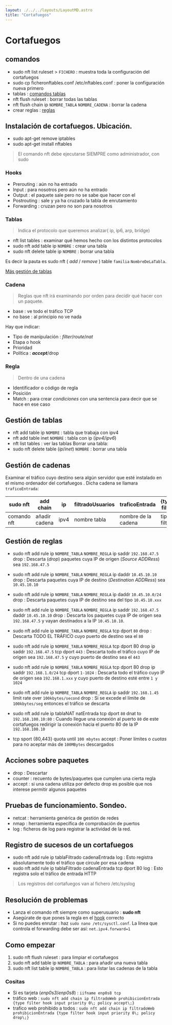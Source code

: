 ```yaml
---
layout: ./../../layouts/LayoutMD.astro
title: "Cortafuegos"
---
```


# Cortafuegos

## comandos

- sudo nft list ruleset > `FICHERO`
  : muestra toda la configuración del cortafuegos
- sudo cp ficheronftables.conf /etc/nftables.conf
  : poner la configuración nueva primero
- tablas
  : [comandos tablas](#tablas)
- nft flush ruleset
  : borrar todas las tablas
- nft flush chain ip `NOMBRE_TABLA` `NOMBRE_CADENA`
  : borrar la cadena
- crear reglas
  : [reglas](#gestión-de-reglas)

## Instalación de cortafuegos. Ubicación.

- sudo apt-get remove iptables
- sudo apt-get install nftables

> El comando nft debe ejecutarse SIEMPRE como administrador, con sudo

### Hooks

- Prerouting
  : aún no ha entrado
- Input
  : para nosotros pero aún no ha entrado
- Output
  : el paquete sale pero no se sabe que hacer con el
- Postrouting
  : sale y ya ha cruzado la tabla de enrutamiento
- Forwarding
  : cruzan pero no son para nosotros

### Tablas

> Indica el protocolo que queremos analizar( ip, ip6, arp, bridge)

- nft list tables
  : examinar qué hemos hecho con los distintos protocolos
- sudo nft add table ip `NOMBRE`
  : crear una tabla
- sudo nft delete table ip `NOMBRE`
  : borrar una tabla

Es decir la pauta es sudo nft ( _add_ / _remove_ ) table `familia` `NombreDeLaTabla`.

[Más gestión de tablas](#gestión-de-tablas)

### Cadena

> Reglas que nft irá examinando por orden para decidir qué hacer con un paquete.

- base
  : ve todo el tráfico TCP
- no base
  : al principio no ve nada

Hay que indicar:

- Tipo de manipulación
  : _filter_/_route_/_nat_
- Etapa o hook
- Prioridad
- Política
  : **_accept_**/drop

### Regla

> Dentro de una cadena

- Identificador o código de regla
- Posición
- Match
  : para crear _condiciones_ con una sentencia para decir que se hace en ese caso

## Gestión de tablas

- nft add table ip `NOMBRE`
  : tabla que trabaja con ipv4
- nft add table inet `NOMBRE`
  : tabla con ip (_ipv4_/_ipv6_)
- nft list tables
  : ver las tablas
  Borrar una tabla:
- sudo nft delete table (_ip_/_inet_) `NOMBRE`
  : borrar una tabla

## Gestión de cadenas

Examinar el tráfico cuyo destino sera algún servidor que esté instalado en el mismo ordenador del cortafuegos . Dicha cadena se llamara `traficoEntrada`:

| sudo nft    | add chain     | ip   | filtradoUsuarios | traficoEntrada      | {type filter | hook input             | priority0\;}   |
| ----------- | ------------- | ---- | ---------------- | ------------------- | ------------ | ---------------------- | -------------- |
| comando nft | añadir cadena | ipv4 | nombre tabla     | nombre de la cadena | tipo filtro  | [hook](#hooks) entrada | prioridad alta |

## Gestión de reglas

- sudo nft add rule ip `NOMBRE_TABLA` `NOMBRE_REGLA` ip saddr `192.168.47.5` drop
  : Descarta (_drop_) paquetes cuya IP de origen (_Source ADDRess_) sea `192.168.47.5`
- sudo nft add rule ip `NOMBRE_TABLA` `NOMBRE_REGLA` ip daddr `10.45.10.10` drop
  : Descarta paquetes cuya IP de destino (_Destination ADDRess_) sea `10.45.10.10`
- sudo nft add rule ip `NOMBRE_TABLA` `NOMBRE_REGLA` ip daddr `10.45.10.0/24` drop
  : Descarta paquetes cuya IP de destino sea del tipo `10.45.10.xxx`
- sudo nft add rule ip `NOMBRE_TABLA` `NOMBRE_REGLA` ip saddr `192.168.47.5` daddr `10.45.10.10` drop
  : Descarta los paquetes cuya IP de origen sea `192.168.47.5` y vayan destinados a la IP `10.45.10.10`.
- sudo nft add rule ip `NOMBRE_TABLA` `NOMBRE_REGLA` tcp dport `80` drop
  : Descarta TODO EL TRÁFICO cuyo puerto de destino sea el `80`
- sudo nft add rule ip `NOMBRE_TABLA` `NOMBRE_REGLA` tcp dport 80 drop ip saddr `192.168.47.5` tcp dport `443`
  : Descarta todo el tráfico cuyo IP de origen sea `192.168.47.5` y cuyo puerto de destino sea el `443`
- sudo nft add rule ip `NOMBRE_TABLA` `NOMBRE_REGLA` tcp dport 80 drop ip saddr `192.168.1.0/24` tcp dport `1-1024`
  : Descarta todo el tráfico cuyo IP de origen sea `192.168.1.xxx` y cuyo puerto de destino esté entre `1 y 1024`
- sudo nft add rule ip `NOMBRE_TABLA` `NOMBRE_REGLA` ip saddr `192.168.1.45` limit rate over `100kbytes/second` drop
  : Si se excede el límite de `100kbytes/seg` entonces el tráfico se descarta

- sudo nft add rule ip tablaNAT natEntrada tcp dport `80` dnat to `192.168.100.10:80`
  : Cuando llegue una conexión al puerto `80` de este cortafuegos redirigir la conexión hacia el puerto 80 de la IP `192.168.100.10`
- tcp sport {80,443} quota until `100 mbytes` accept
  : Poner límites o _cuotas_ para no aceptar más de `100MBytes` descargados

## Acciones sobre paquetes

- drop
  : Descartar
- counter
  : recuento de bytes/paquetes que cumplen una cierta regla
- accept
  : si una cadena utiliza por defecto drop es posible que nos interese permitir algunos paquetes

## Pruebas de funcionamiento. Sondeo.

- netcat
  : herramienta genérica de gestión de redes
- nmap
  : herramienta específica de comprobación de puertos
- log
  : ficheros de log para registrar la actividad de la red.

## Registro de sucesos de un cortafuegos

- sudo nft add rule ip tablaFiltrado cadenaEntrada log
  : Esto registra absolutamente todo el tráfico que circule por esa cadena
- sudo nft add rule ip tablaFiltrado cadenaEntrada tcp dport 80 log
  : Esto registra solo el tráfico de entrada HTTP

> Los registros del cortafuegos van al fichero /etc/syslog

## Resolución de problemas

- Lanza el comando nft siempre como superusuario
  : **sudo nft**
- Asegúrate de que pones la regla en el [hook](#hooks) correcto
- Si no puedes enrutar
  : haz `sudo nano /etc/sysctl.conf`. La línea que controla el forwarding debe ser así: `net.ipv4.forward=1`

## Como empezar

1. sudo nft flush ruleset
   : para limpiar el cortafuegos
2. sudo nft add table ip `NOMBRE_TABLA`
   : para añadir una nueva tabla
3. sudo nft list table ip `NOMBRE_TABLA`
   : para listar las cadenas de la tabla

### Cositas

- Si es tarjeta (_enp0s3_/_enp0s8_)
  : `iifname enp0s8 tcp`
- tráfico web
  : `sudo nft add chain ip filtradoWeb prohibicionEntrada {type filter hook input priority 0\; policy accept\;}`
- trafico web prohibido a todos
  : `sudo nft add chain ip filtradoWeb prohibicionEntrada {type filter hook input priority 0\; policy drop\;}`
